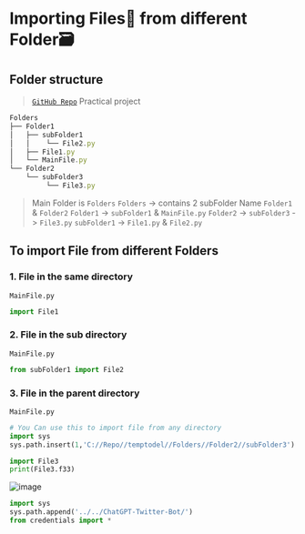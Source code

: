# Importing Files📁 from different Folder🗃️
## Folder structure
> [`GitHub Repo`](https://github.com/Ayon-SSP/Importing-Files) Practical project

```js
Folders
├── Folder1
│   ├── subFolder1
│   │    └── File2.py 
│   ├── File1.py  
│   └── MainFile.py 
└── Folder2
    └── subFolder3
         └── File3.py
```

> Main Folder is `Folders`
> `Folders` -> contains 2 subFolder Name `Folder1` & `Folder2`
> `Folder1` -> `subFolder1` & `MainFile.py`
> `Folder2` -> `subFolder3` -> `File3.py`
> `subFolder1` -> `File1.py` & `File2.py`

## **To import File from different Folders**
### 1. File in the same directory
`MainFile.py`
```python
import File1
```
### 2. File in the sub directory
`MainFile.py`
```python
from subFolder1 import File2
```
### 3. File in the parent directory
`MainFile.py`
```python
# You Can use this to import file from any directory
import sys
sys.path.insert(1,'C://Repo//temptodel//Folders//Folder2//subFolder3')

import File3
print(File3.f33)
```

![image](https://user-images.githubusercontent.com/80549753/222135458-87f76004-cda6-4b9f-895a-90c793116c2f.png)

```python
import sys
sys.path.append('../../ChatGPT-Twitter-Bot/')
from credentials import *
```
